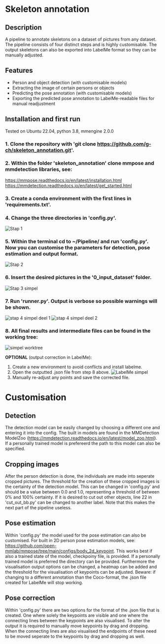 # Skeleton annotation

## Description

A pipeline to annotate skeletons on a dataset of pictures from any dataset. The pipeline consists of four distinct steps and is highly customisable. The output skeletons can also be exported into LabelMe format so they can be manually adjusted.

## Features

- Person and object detection (with customisable models)
- Extracting the image of certain persons or objects
- Predicting the pose annotation (with customisable models)
- Exporting the predicted pose annotation to LabelMe-readable files for manual readjustment

## Installation and first run

Tested on Ubuntu 22.04, python 3.8, mmengine 2.0.0

### 1. Clone the repository with 'git clone https://github.com/g-ch/skeleton_annotation.git'.

### 2. Within the folder 'skeleton_annotation' clone mmpose and mmdetection libraries, see: 
https://mmpose.readthedocs.io/en/latest/installation.html
https://mmdetection.readthedocs.io/en/latest/get_started.html

### 3. Create a conda environment with the first lines in 'requirements.txt'.

### 4. Change the three directories in 'config.py'.
![Stap 1](https://github.com/g-ch/skeleton_annotation/assets/126026624/a225f19a-d5b7-43df-a696-56fbbdccf796)

### 5. Within the terminal cd to ~/Pipeline/ and run 'config.py'. Now you can customise the parameters for detection, pose estimation and output format.
![Stap 2](https://github.com/g-ch/skeleton_annotation/assets/126026624/dc926c66-f232-4921-a3d7-82aef349887b)

### 6. Insert the desired pictures in the '0_input_dataset' folder.
![Stap 3 simpel](https://github.com/g-ch/skeleton_annotation/assets/126026624/9134fcb3-94f5-4995-91b9-3a796a497a87)

### 7. Run 'runner.py'. Output is verbose so possible warnings will be shown.
![stap 4 simpel deel 1](https://github.com/g-ch/skeleton_annotation/assets/126026624/da884f0d-9e86-42b3-ab18-9444a3d9f9e6)
![stap 4 simpel deel 2](https://github.com/g-ch/skeleton_annotation/assets/126026624/094421af-4f50-4829-b225-404d10d6d200)

### 8. All final results and intermediate files can be found in the working tree:
![simpel worktree](https://github.com/g-ch/skeleton_annotation/assets/126026624/fbc5f58f-105c-4c58-978f-f425c29ea4c4)

**OPTIONAL** (output correction in LabelMe):
1. Create a new environment to avoid conflicts and install labelme.
2. Open the outputted .json file from step 8 above.
![LabelMe simpel](https://github.com/g-ch/skeleton_annotation/assets/126026624/575d5d12-2266-4b96-a352-b4bfc17fe362)
3. Manually re-adjust any points and save the corrected file.



# Customisation

## Detection
The detection model can be easily changed by choosing a different one and entering it into the config. The built in models are found in the MMDetection ModelZoo (https://mmdetection.readthedocs.io/en/latest/model_zoo.html). If a personally trained model is prefereerd the path to this model can also be specified. 

## Cropping images
After the person detection is done, the individuals are made into seperate cropped pictures. The threshold for the creation of these cropped images is the certainty of the detection model. This can be changed in 'config.py' and should be a value between 0.0 and 1.0, representing a threshold of between 0% and 100% certainty. If it is desired to cut out other objects, line 22 in 'cut_out_bb.py' can be changed to another label. Note that this makes the next part of the pipeline useless.

## Pose estimation
Within 'config.py' the model used for the pose estimation can also be customised. For built in 2D person pose estimation models, see: https://github.com/open-mmlab/mmpose/tree/main/configs/body_2d_keypoint. This works best if also a trained state of the model, checkpoiny file, is provided. If a personally trained model is preferred the directory can be provided. Furthermore the visualisation output options can be changed, a heatmap can be added and the threshold for the visualisation of keypoints can be adjusted.
Beware: if changing to a different annotation than the Coco-format, the .json file created for LabelMe will stop working.

## Pose correction
Within 'çonfig.py' there are two options for the format of the .json file that is created. One where solely the keypoints are visible and one where the connecting lines between the keypoints are also visualised. To alter the output it is required to manually move keypoints by drag and dropping. When the connecting lines are also visualised the endpoints of these need to be moved seperate to the keypoints by drag and dropping as well.







